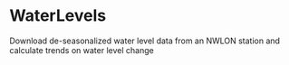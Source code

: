 # WaterLevels
Download de-seasonalized water level data from an NWLON station and calculate trends on water level change
